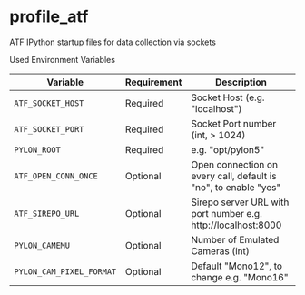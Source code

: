 # profile_atf
ATF IPython startup files for data collection via sockets

Used Environment Variables

| Variable               | Requirement     | Description                      |
| ---------------------- | ------------- | -------------------------------- |
| `ATF_SOCKET_HOST`       | Required      | Socket Host (e.g. "localhost")        |
| `ATF_SOCKET_PORT`        | Required      | Socket Port number (int, > 1024)         |
| `PYLON_ROOT`             | Required      | e.g. "opt/pylon5"                     |
| `ATF_OPEN_CONN_ONCE`     | Optional      | Open connection on every call, default is "no", to enable "yes"  |
| `ATF_SIREPO_URL`         | Optional      | Sirepo server URL with port number e.g. http://localhost:8000   |
| `PYLON_CAMEMU`           | Optional      | Number of Emulated Cameras (int)          |
| `PYLON_CAM_PIXEL_FORMAT` | Optional      | Default "Mono12", to change e.g. "Mono16"     |

